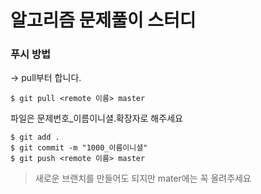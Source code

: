 알고리즘 문제풀이 스터디
========================

### 푸시 방법
-> pull부터 합니다.  

```
$ git pull <remote 이름> master
```
파일은 문제번호_이름이니셜.확장자로 해주세요

```
$ git add .
$ git commit -m "1000_이름이니셜"
$ git push <remote 이름> master
```

> 새로운 브랜치를 만들어도 되지만 mater에는 꼭 올려주세요
